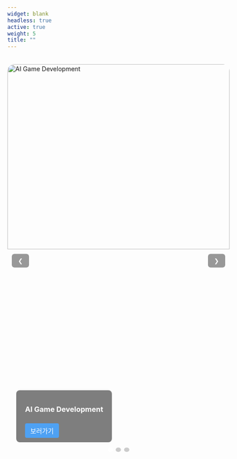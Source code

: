 ```yaml
---
widget: blank          
headless: true
active: true
weight: 5
title: ""
---
```


<section class="slider" aria-label="이미지 슬라이더">
  <div class="slider-track">
    <div class="slide is-active">
      <img src="/media/slide-1.jpg" alt="AI Game Development" />
      <div class="caption">
        <h3>AI Game Development</h3>
        <a href="/project/game/" class="btn">보러가기</a>
      </div>
    </div>

    <div class="slide">
      <img src="/media/slide-2.jpg" alt="AI Image Generation" />
      <div class="caption">
        <h3>AI Image Generation</h3>
        <a href="/project/generation/" class="btn">보러가기</a>
      </div>
    </div>

    <div class="slide">
      <img src="/media/slide-3.jpg" alt="Fake Review Detection" />
      <div class="caption">
        <h3>Fake Review Detection</h3>
        <a href="/project/review/" class="btn">보러가기</a>
      </div>
    </div>
  </div>

  <button class="nav prev" aria-label="이전">❮</button>
  <button class="nav next" aria-label="다음">❯</button>

  <div class="dots">
    <button class="dot is-active" aria-label="1번 슬라이드"></button>
    <button class="dot" aria-label="2번 슬라이드"></button>
    <button class="dot" aria-label="3번 슬라이드"></button>
  </div>
</section>

<style>
  .slider{position:relative;max-width:1000px;margin:2rem auto;overflow:hidden;border-radius:16px}
  .slider-track{display:flex;transition:transform .5s ease}
  .slide{min-width:100%;position:relative}
  .slide img{width:100%;height:420px;object-fit:cover}
  .caption{position:absolute;left:20px;bottom:20px;background:rgba(0,0,0,.5);padding:10px 20px;border-radius:8px;color:white}
  .btn{display:inline-block;margin-top:6px;background:#4ea1f3;color:white;padding:6px 12px;border-radius:4px;text-decoration:none;font-size:.9rem}
  .btn:hover{background:#1f78d1}
  .nav{position:absolute;top:50%;transform:translateY(-50%);background:rgba(0,0,0,.4);color:#fff;border:none;padding:8px 14px;border-radius:6px;cursor:pointer}
  .nav:hover{background:rgba(0,0,0,.6)}
  .nav.prev{left:10px}.nav.next{right:10px}
  .dots{position:absolute;left:50%;bottom:12px;transform:translateX(-50%);display:flex;gap:.4rem}
  .dot{width:10px;height:10px;border-radius:50%;background:#ccc;border:none;cursor:pointer}
  .dot.is-active{background:#fff}
  @media (max-width:640px){.slide img{height:260px}}
</style>

<script>
(function(){
  const slider = document.querySelector('.slider');
  const track = slider.querySelector('.slider-track');
  const slides = slider.querySelectorAll('.slide');
  const dots = slider.querySelectorAll('.dot');
  let index = 0;
  const total = slides.length;
  const interval = 3000;
  let timer;

  function showSlide(i){
    index = (i + total) % total;
    track.style.transform = `translateX(${-index * 100}%)`;
    dots.forEach((d,j)=>d.classList.toggle('is-active', j===index));
  }
  function next(){ showSlide(index + 1); }
  function prev(){ showSlide(index - 1); }

  slider.querySelector('.next').addEventListener('click', next);
  slider.querySelector('.prev').addEventListener('click', prev);
  dots.forEach((d,i)=>d.addEventListener('click', ()=>showSlide(i)));

  function start(){ timer=setInterval(next, interval); }
  function stop(){ clearInterval(timer); }
  slider.addEventListener('mouseenter', stop);
  slider.addEventListener('mouseleave', start);

  showSlide(0); start();
})();
</script>

